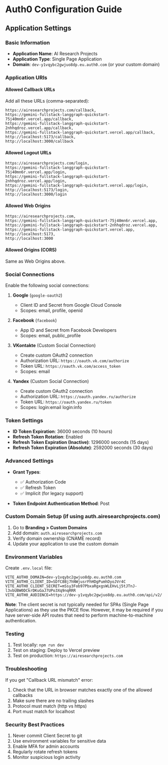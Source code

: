 # Auth0 Configuration Guide

## Application Settings

### Basic Information
- **Application Name**: AI Research Projects
- **Application Type**: Single Page Application
- **Domain**: `dev-y1vqybc2gwjuo8dp.eu.auth0.com` (or your custom domain)

### Application URIs

#### Allowed Callback URLs
Add all these URLs (comma-separated):
```
https://airesearchprojects.com/callback,
https://gemini-fullstack-langgraph-quickstart-75j40mn6r.vercel.app/callback,
https://gemini-fullstack-langgraph-quickstart-2nhhqdroz.vercel.app/callback,
https://gemini-fullstack-langgraph-quickstart.vercel.app/callback,
http://localhost:5173/callback,
http://localhost:3000/callback
```

#### Allowed Logout URLs
```
https://airesearchprojects.com/login,
https://gemini-fullstack-langgraph-quickstart-75j40mn6r.vercel.app/login,
https://gemini-fullstack-langgraph-quickstart-2nhhqdroz.vercel.app/login,
https://gemini-fullstack-langgraph-quickstart.vercel.app/login,
http://localhost:5173/login,
http://localhost:3000/login
```

#### Allowed Web Origins
```
https://airesearchprojects.com,
https://gemini-fullstack-langgraph-quickstart-75j40mn6r.vercel.app,
https://gemini-fullstack-langgraph-quickstart-2nhhqdroz.vercel.app,
https://gemini-fullstack-langgraph-quickstart.vercel.app,
http://localhost:5173,
http://localhost:3000
```

#### Allowed Origins (CORS)
Same as Web Origins above.

### Social Connections

Enable the following social connections:

1. **Google** (`google-oauth2`)
   - Client ID and Secret from Google Cloud Console
   - Scopes: email, profile, openid

2. **Facebook** (`facebook`)
   - App ID and Secret from Facebook Developers
   - Scopes: email, public_profile

3. **VKontakte** (Custom Social Connection)
   - Create custom OAuth2 connection
   - Authorization URL: `https://oauth.vk.com/authorize`
   - Token URL: `https://oauth.vk.com/access_token`
   - Scopes: email

4. **Yandex** (Custom Social Connection)
   - Create custom OAuth2 connection
   - Authorization URL: `https://oauth.yandex.ru/authorize`
   - Token URL: `https://oauth.yandex.ru/token`
   - Scopes: login:email login:info

### Token Settings

- **ID Token Expiration**: 36000 seconds (10 hours)
- **Refresh Token Rotation**: Enabled
- **Refresh Token Expiration (Inactive)**: 1296000 seconds (15 days)
- **Refresh Token Expiration (Absolute)**: 2592000 seconds (30 days)

### Advanced Settings

- **Grant Types**: 
  - ✅ Authorization Code
  - ✅ Refresh Token
  - ✅ Implicit (for legacy support)

- **Token Endpoint Authentication Method**: Post

### Custom Domain Setup (if using auth.airesearchprojects.com)

1. Go to **Branding > Custom Domains**
2. Add domain: `auth.airesearchprojects.com`
3. Verify domain ownership (CNAME record)
4. Update your application to use the custom domain

### Environment Variables

Create `.env.local` file:
```env
VITE_AUTH0_DOMAIN=dev-y1vqybc2gwjuo8dp.eu.auth0.com
VITE_AUTH0_CLIENT_ID=SDfC8Bj7hNWjusrFhHDgPumhDyoJVr4C
VITE_AUTH0_CLIENT_SECRET=mSsy3Fob97PbxaRgxgsWLEHvLj5tJTnJ-l3vbUBW0DCkrDKuGaJ7UPo3Xq9nqRRR
VITE_AUTH0_AUDIENCE=https://dev-y1vqybc2gwjuo8dp.eu.auth0.com/api/v2/
```

**Note**: The client secret is not typically needed for SPAs (Single Page Applications) as they use the PKCE flow. However, it may be required if you have server-side API routes that need to perform machine-to-machine authentication.

### Testing

1. Test locally: `npm run dev`
2. Test on staging: Deploy to Vercel preview
3. Test on production: `https://airesearchprojects.com`

### Troubleshooting

If you get "Callback URL mismatch" error:
1. Check that the URL in browser matches exactly one of the allowed callbacks
2. Make sure there are no trailing slashes
3. Protocol must match (http vs https)
4. Port must match for localhost

### Security Best Practices

1. Never commit Client Secret to git
2. Use environment variables for sensitive data
3. Enable MFA for admin accounts
4. Regularly rotate refresh tokens
5. Monitor suspicious login activity